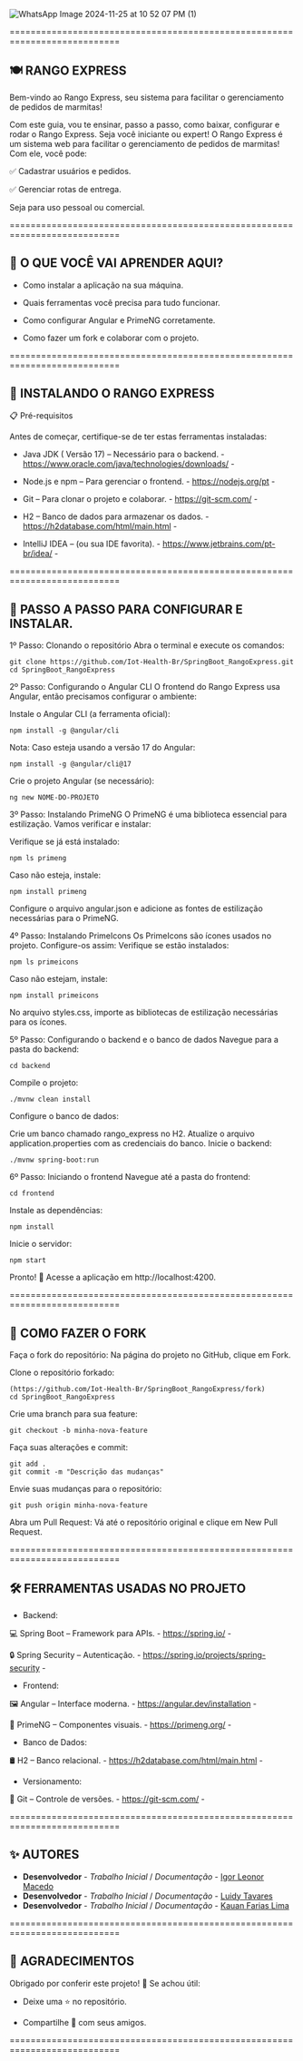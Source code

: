 

![WhatsApp Image 2024-11-25 at 10 52 07 PM (1)](https://github.com/user-attachments/assets/c1f6cf59-9475-402c-b19a-b9d4cd2416c1)


===========================================================================
## 🍽️ RANGO EXPRESS ##

Bem-vindo ao Rango Express, seu sistema para facilitar o gerenciamento de pedidos de marmitas!

Com este guia, vou te ensinar, passo a passo, como baixar, configurar e rodar o Rango Express. Seja você iniciante ou expert!
O Rango Express é um sistema web para facilitar o gerenciamento de pedidos de marmitas! Com ele, você pode:

✅ Cadastrar usuários e pedidos.

✅ Gerenciar rotas de entrega.

Seja para uso pessoal ou comercial.

===========================================================================
  
## 🎯 O QUE VOCÊ VAI APRENDER AQUI? ##

- Como instalar a aplicação na sua máquina.

- Quais ferramentas você precisa para tudo funcionar.

- Como configurar Angular e PrimeNG corretamente.

- Como fazer um fork e colaborar com o projeto.

===========================================================================  
## 🚀 INSTALANDO O RANGO EXPRESS ##

📋 Pré-requisitos

 Antes de começar, certifique-se de ter estas ferramentas instaladas:

- Java JDK ( Versão 17) – Necessário para o backend. -https://www.oracle.com/java/technologies/downloads/ -

- Node.js e npm – Para gerenciar o frontend. - https://nodejs.org/pt -

- Git – Para clonar o projeto e colaborar. - https://git-scm.com/ - 

- H2 – Banco de dados para armazenar os dados. - https://h2database.com/html/main.html -

- IntelliJ IDEA – (ou sua IDE favorita). - https://www.jetbrains.com/pt-br/idea/ - 

===========================================================================
    
## 🔧 PASSO A PASSO PARA CONFIGURAR E INSTALAR. ##

1º Passo: Clonando o repositório
Abra o terminal e execute os comandos:

    git clone https://github.com/Iot-Health-Br/SpringBoot_RangoExpress.git
    cd SpringBoot_RangoExpress
 
2º Passo: Configurando o Angular CLI
O frontend do Rango Express usa Angular, então precisamos configurar o ambiente:

Instale o Angular CLI (a ferramenta oficial):

    npm install -g @angular/cli

Nota: Caso esteja usando a versão 17 do Angular:

    npm install -g @angular/cli@17
    
Crie o projeto Angular (se necessário):

    ng new NOME-DO-PROJETO
    
3º Passo: Instalando PrimeNG
O PrimeNG é uma biblioteca essencial para estilização. Vamos verificar e instalar:

Verifique se já está instalado:

    npm ls primeng
    
Caso não esteja, instale:

    npm install primeng
    
Configure o arquivo angular.json e adicione as fontes de estilização necessárias para o PrimeNG.

4º Passo: Instalando PrimeIcons
Os PrimeIcons são ícones usados no projeto. Configure-os assim:
Verifique se estão instalados:

    npm ls primeicons
    
Caso não estejam, instale:

    npm install primeicons
No arquivo styles.css, importe as bibliotecas de estilização necessárias para os ícones.

5º Passo: Configurando o backend e o banco de dados
Navegue para a pasta do backend:

    cd backend
    
Compile o projeto:

    ./mvnw clean install
Configure o banco de dados:

Crie um banco chamado rango_express no H2.
Atualize o arquivo application.properties com as credenciais do banco.
Inicie o backend:

    ./mvnw spring-boot:run
    
6º Passo: Iniciando o frontend
Navegue até a pasta do frontend:

    cd frontend
Instale as dependências:

    npm install
    
Inicie o servidor:

    npm start
Pronto! 🎉 Acesse a aplicação em http://localhost:4200.

===========================================================================

## 🍴 COMO FAZER O FORK ##

Faça o fork do repositório:
Na página do projeto no GitHub, clique em Fork.

Clone o repositório forkado:

    (https://github.com/Iot-Health-Br/SpringBoot_RangoExpress/fork)
    cd SpringBoot_RangoExpress
    
Crie uma branch para sua feature:

    git checkout -b minha-nova-feature
    
Faça suas alterações e commit:

    git add .
    git commit -m "Descrição das mudanças"
    
Envie suas mudanças para o repositório:

    git push origin minha-nova-feature
Abra um Pull Request:
Vá até o repositório original e clique em New Pull Request.

===========================================================================

## 🛠️ FERRAMENTAS USADAS NO PROJETO ##

- Backend:

💻 Spring Boot – Framework para APIs. - https://spring.io/ -

🔒 Spring Security – Autenticação. - https://spring.io/projects/spring-security -

- Frontend:

🖼️ Angular – Interface moderna. - https://angular.dev/installation -

🎨 PrimeNG – Componentes visuais. - https://primeng.org/ -

- Banco de Dados:

🛢️ H2 – Banco relacional. - https://h2database.com/html/main.html -

- Versionamento:

🧰 Git – Controle de versões. - https://git-scm.com/ -

===========================================================================
   
## ✨ AUTORES ##

   * **Desenvolvedor** - *Trabalho Inicial* / *Documentação* - [Igor Leonor Macedo](https://github.com/Iot-Health-Br)
   * **Desenvolvedor** - *Trabalho Inicial* / *Documentação* - [Luidy Tavares](https://github.com/LuidyTT)
   * **Desenvolvedor** - *Trabalho Inicial* / *Documentação* - [Kauan Farias Lima](https://github.com/lKauanF)
     
===========================================================================
## 🎁 AGRADECIMENTOS ##

Obrigado por conferir este projeto! 💖
Se achou útil:

- Deixe uma ⭐ no repositório.

- Compartilhe 🍺 com seus amigos.

===========================================================================

